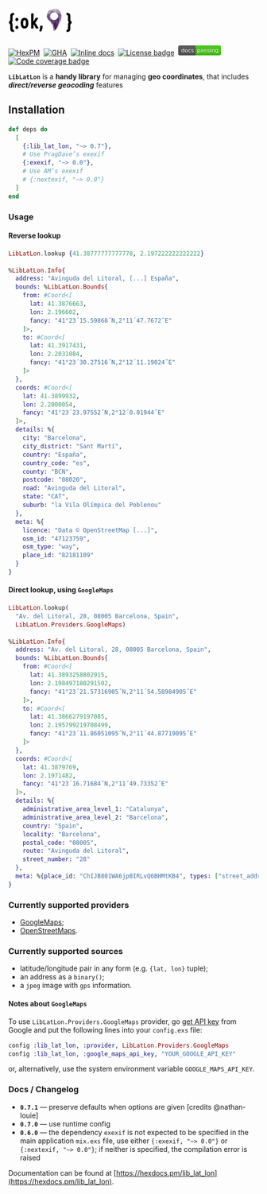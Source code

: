 # ![{:ok, 📍}](/stuff/images/logo.png?raw=true)

[![HexPM](https://img.shields.io/hexpm/v/lib_lat_lon.svg)](https://hex.pm/packages/lib_lat_lon) 
[![GHA](https://github.com/amotion-city/lib_lat_lon/workflows/Test/badge.svg)](https://github.com/amotion-city/lib_lat_lon/actions) 
[![Inline docs](http://inch-ci.org/github/amotion-city/lib_lat_lon.svg)](http://inch-ci.org/github/amotion-city/lib_lat_lon) 
[![License badge](https://img.shields.io/hexpm/l/lib_lat_lon.svg)](https://github.com/amotion-city/lib_lat_lon/blob/master/LICENSE.md) 
[![Read the Docs](/stuff/images/docs-passing.png?raw=true)](https://hexdocs.pm/lib_lat_lon) 
[![Code coverage badge](https://img.shields.io/codecov/c/github/amotion-city/lib_lat_lon/master.svg)](https://codecov.io/gh/amotion-city/lib_lat_lon)

**`LibLatLon`** is a **handy library** for managing **geo coordinates**, that includes **_direct/reverse geocoding_** features

## Installation

```elixir
def deps do
  [
    {:lib_lat_lon, "~> 0.7"},
    # Use PragDave’s exexif
    {:exexif, "~> 0.0"},
    # Use AM’s exexif
    # {:nextexif, "~> 0.0"}
  ]
end
```

### Usage

#### Reverse lookup

```elixir
LibLatLon.lookup {41.38777777777778, 2.197222222222222}

%LibLatLon.Info{
  address: "Avinguda del Litoral, [...] España",
  bounds: %LibLatLon.Bounds{
    from: #Coord<[
      lat: 41.3876663,
      lon: 2.196602,
      fancy: "41°23´15.59868˝N,2°11´47.7672˝E"
    ]>,
    to: #Coord<[
      lat: 41.3917431,
      lon: 2.2031084,
      fancy: "41°23´30.27516˝N,2°12´11.19024˝E"
    ]>
  },
  coords: #Coord<[
    lat: 41.3899932,
    lon: 2.2000054,
    fancy: "41°23´23.97552˝N,2°12´0.01944˝E"
  ]>,
  details: %{
    city: "Barcelona",
    city_district: "Sant Martí",
    country: "España",
    country_code: "es",
    county: "BCN",
    postcode: "08020",
    road: "Avinguda del Litoral",
    state: "CAT",
    suburb: "la Vila Olímpica del Poblenou"
  },
  meta: %{
    licence: "Data © OpenStreetMap [...]",
    osm_id: "47123759",
    osm_type: "way",
    place_id: "82181109"
  }
}
```

#### Direct lookup, using `GoogleMaps`

```elixir
LibLatLon.lookup(
  "Av. del Litoral, 28, 08005 Barcelona, Spain",
  LibLatLon.Providers.GoogleMaps)

%LibLatLon.Info{
  address: "Av. del Litoral, 28, 08005 Barcelona, Spain",
  bounds: %LibLatLon.Bounds{
    from: #Coord<[
      lat: 41.3893258802915,
      lon: 2.198497180291502,
      fancy: "41°23´21.57316905˝N,2°11´54.58984905˝E"
    ]>,
    to: #Coord<[
      lat: 41.3866279197085,
      lon: 2.195799219708499,
      fancy: "41°23´11.86051095˝N,2°11´44.87719095˝E"
    ]>
  },
  coords: #Coord<[
    lat: 41.3879769,
    lon: 2.1971482,
    fancy: "41°23´16.71684˝N,2°11´49.73352˝E"
  ]>,
  details: %{
    administrative_area_level_1: "Catalunya",
    administrative_area_level_2: "Barcelona",
    country: "Spain",
    locality: "Barcelona",
    postal_code: "08005",
    route: "Avinguda del Litoral",
    street_number: "28"
  },
  meta: %{place_id: "ChIJB801WA6jpBIRLvQ6BHMtKB4", types: ["street_address"]}
}
```

### Currently supported providers

* [GoogleMaps](https://developers.google.com/maps/documentation/geocoding/intro#geocoding);
* [OpenStreetMaps](https://nominatim.openstreetmap.org/).

### Currently supported sources

* latitude/longitude pair in any form (e.g. `{lat, lon}` tuple);
* an address as a `binary()`;
* a `jpeg` image with `gps` information.

#### Notes about `GoogleMaps`

To use `LibLatLon.Providers.GoogleMaps` provider, go
[get API key](https://developers.google.com/maps/documentation/geocoding/get-api-key)
from Google and put the following lines into your `config.exs` file:

```elixir
config :lib_lat_lon, :provider, LibLatLon.Providers.GoogleMaps
config :lib_lat_lon, :google_maps_api_key, "YOUR_GOOGLE_API_KEY"
```

or, alternatively, use the system environment variable `GOOGLE_MAPS_API_KEY`.

### Docs / Changelog

* **`0.7.1`** — preserve defaults when options are given [credits @nathan-louie]
* **`0.7.0`** — use runtime config
* **`0.6.0`** — the dependency `exexif` is not expected to be specified in the main application `mix.exs` file, use either `{:exexif, "~> 0.0"}` or `{:nextexif, "~> 0.0"}`; if neither is specified, the compilation error is raised

Documentation can be found at [https://hexdocs.pm/lib_lat_lon](https://hexdocs.pm/lib_lat_lon).
